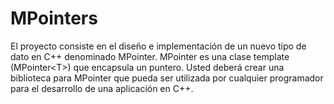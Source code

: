 # MPointers
El proyecto consiste en el diseño e implementación de un nuevo tipo de dato en C++ denominado MPointer. MPointer es una clase template (MPointer&lt;T>) que encapsula un puntero. Usted deberá crear una biblioteca para MPointer que pueda ser utilizada por cualquier programador para el desarrollo de una aplicación en C++. 

